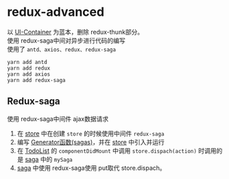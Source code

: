 # redux-advanced
以 [UI-Container](../UI-Container) 为蓝本，删除 redux-thunk部分。<br>
使用 redux-saga中间对异步进行代码的编写<br>
使用了 `antd、axios、redux、redux-saga`<br>
```
yarn add antd
yarn add redux
yarn add axios
yarn add redux-saga
```
## Redux-saga
使用 redux-saga中间件 ajax数据请求
1. 在 [store](store/index.js) 中在创建 `store` 的时候使用中间件 `redux-saga`
2. 编写 [Generator函数(sagas)](store/sagas.js)，并在 [store](store/index.js) 中引入并运行
3. 在 [TodoList](TodoList.js) 的 `componentDidMount` 中调用 `store.dispach(action)` 时调用的是 [saga](store/sagas.js) 中的 `mySaga`
4. [saga](store/sagas.js) 中使用 redux-saga使用 put取代 store.dispach。